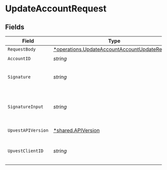 # UpdateAccountRequest


## Fields

| Field                                                                                                                | Type                                                                                                                 | Required                                                                                                             | Description                                                                                                          | Example                                                                                                              |
| -------------------------------------------------------------------------------------------------------------------- | -------------------------------------------------------------------------------------------------------------------- | -------------------------------------------------------------------------------------------------------------------- | -------------------------------------------------------------------------------------------------------------------- | -------------------------------------------------------------------------------------------------------------------- |
| `RequestBody`                                                                                                        | [*operations.UpdateAccountAccountUpdateRequest](../../../pkg/models/operations/updateaccountaccountupdaterequest.md) | :heavy_minus_sign:                                                                                                   | N/A                                                                                                                  |                                                                                                                      |
| `AccountID`                                                                                                          | *string*                                                                                                             | :heavy_check_mark:                                                                                                   | N/A                                                                                                                  |                                                                                                                      |
| `Signature`                                                                                                          | *string*                                                                                                             | :heavy_check_mark:                                                                                                   | https://tools.ietf.org/id/draft-ietf-httpbis-message-signatures-01.html#name-the-signature-http-header               |                                                                                                                      |
| `SignatureInput`                                                                                                     | *string*                                                                                                             | :heavy_check_mark:                                                                                                   | https://tools.ietf.org/id/draft-ietf-httpbis-message-signatures-01.html#name-the-signature-input-http-he             |                                                                                                                      |
| `UpvestAPIVersion`                                                                                                   | [*shared.APIVersion](../../../pkg/models/shared/apiversion.md)                                                       | :heavy_minus_sign:                                                                                                   | Upvest API version (Note: Do not include quotation marks)                                                            | 1                                                                                                                    |
| `UpvestClientID`                                                                                                     | *string*                                                                                                             | :heavy_check_mark:                                                                                                   | Tenant Client ID                                                                                                     | ebabcf4d-61c3-4942-875c-e265a7c2d062                                                                                 |